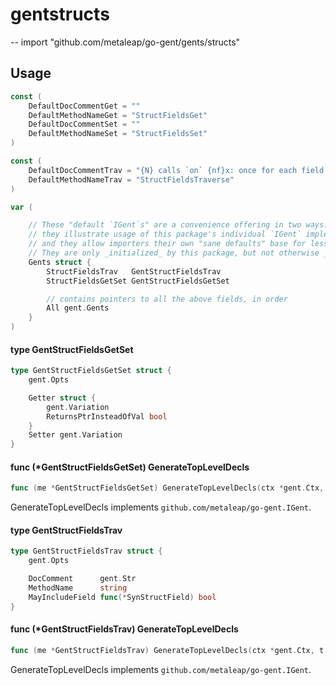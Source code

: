 # gentstructs
--
    import "github.com/metaleap/go-gent/gents/structs"


## Usage

```go
const (
	DefaultDocCommentGet = ""
	DefaultMethodNameGet = "StructFieldsGet"
	DefaultDocCommentSet = ""
	DefaultMethodNameSet = "StructFieldsSet"
)
```

```go
const (
	DefaultDocCommentTrav = "{N} calls `on` {nf}x: once for each field in this `{T}` with its name, its pointer, `true` if name (or embed name) begins in upper-case (else `false`), and `true` if field is an embed (else `false`)."
	DefaultMethodNameTrav = "StructFieldsTraverse"
)
```

```go
var (

	// These "default `IGent`s" are a convenience offering in two ways:
	// they illustrate usage of this package's individual `IGent` implementers' fields,
	// and they allow importers their own "sane defaults" base for less-noisy tweaking.
	// They are only _initialized_ by this package, but not otherwise _used_ by it.
	Gents struct {
		StructFieldsTrav   GentStructFieldsTrav
		StructFieldsGetSet GentStructFieldsGetSet

		// contains pointers to all the above fields, in order
		All gent.Gents
	}
)
```

#### type GentStructFieldsGetSet

```go
type GentStructFieldsGetSet struct {
	gent.Opts

	Getter struct {
		gent.Variation
		ReturnsPtrInsteadOfVal bool
	}
	Setter gent.Variation
}
```


#### func (*GentStructFieldsGetSet) GenerateTopLevelDecls

```go
func (me *GentStructFieldsGetSet) GenerateTopLevelDecls(ctx *gent.Ctx, t *gent.Type) (yield Syns)
```
GenerateTopLevelDecls implements `github.com/metaleap/go-gent.IGent`.

#### type GentStructFieldsTrav

```go
type GentStructFieldsTrav struct {
	gent.Opts

	DocComment      gent.Str
	MethodName      string
	MayIncludeField func(*SynStructField) bool
}
```


#### func (*GentStructFieldsTrav) GenerateTopLevelDecls

```go
func (me *GentStructFieldsTrav) GenerateTopLevelDecls(ctx *gent.Ctx, t *gent.Type) (yield Syns)
```
GenerateTopLevelDecls implements `github.com/metaleap/go-gent.IGent`.

